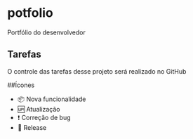 # potfolio

Portfólio do desenvolvedor


## Tarefas 

O controle das tarefas desse projeto será realizado no GitHub

##Ícones

- :package: Nova funcionalidade
- :up: Atualização
- :exclamation: Correção de bug
- :checkered_flag: Release